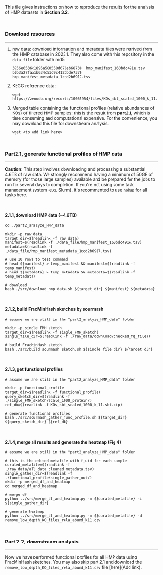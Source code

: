 This file gives instructions on how to reproduce the results for the analysis of HMP datasets in **Section 3.2**.

</br>



### Download resources

---

1. raw data: download information and metadata files were retrived from the HMP database in 2023.1. They also come with this repository in the `data_file` folder with md5:

   ```
   3756e6536c1895a580558d670eb68738  hmp_manifest_160bdc491e.tsv
   bbb3a27faa1b634c51c9c412cbde7376  hmp_manifest_metadata_1ccd2b6917.tsv
   ```

2. KEGG reference data:

   ```
   wget https://zenodo.org/records/10055954/files/KOs_sbt_scaled_1000_k_11.sbt.zip
   ```

3. Merged table containing the functional profiles (relative abundances of KOs) of filtered HMP samples: this is the result from **part2.1**, which is time consuming and computational expensive. For the convenience, you may download this file for downstream analysis. 

   ```
   wget <to add link here>
   ```



</br>

### Part2.1, generate functional profiles of HMP data

---

**Caution**: This step involves downloading and processing a substantial 4.6TB of raw data. We strongly recommend having a minimum of 50GB of memory (for those large samples) available and be prepared for the jobs to run for several days to completion. If you're not using some task management system (e.g. Slurm), it's recommented to use `nohup` for all tasks here. 

</br>

#### 2.1.1, download HMP data (~4.6TB)

```
cd ./part2_analyze_HMP_data

mkdir -p raw_data
target_dir=$(readlink -f raw_data)
manifest=$(readlink -f ./data_file/hmp_manifest_160bdc491e.tsv)
metadata=$(readlink -f ./data_file/hmp_manifest_metadata_1ccd2b6917.tsv)

# use 10 rows to test command
# head ${manifest} > temp_manifest && manifest=$(readlink -f temp_manifest)
# head ${metadata} > temp_metadata && metadata=$(readlink -f temp_metadata)

# download
bash ./src/download_hmp_data.sh ${target_dir} ${manifest} ${metadata}
```

</br>

#### 2.1.2, build FracMinHash sketches by sourmash

```
# assume we are still in the "part2_analyze_HMP_data" folder

mkdir -p single_FMH_sketch
target_dir=$(readlink -f single_FMH_sketch)
single_file_dir=$(readlink -f ./raw_data/download/checked_fq_files)

# build FracMinHash sketch
bash ./src/build_sourmash_sketch.sh ${single_file_dir} ${target_dir}
```

</br>

#### 2.1.3, get functional profiles

```
# assume we are still in the "part2_analyze_HMP_data" folder

mkdir -p functional_profile
target_dir=$(readlink -f functional_profile)
query_sketch_dir=$(readlink -f ./single_FMH_sketch/scale_1000_protein/)
ref_db=$(readlink -f KOs_sbt_scaled_1000_k_11.sbt.zip)

# generate functional profiles
bash ./src/sourmash_gather_func_profile.sh ${target_dir} ${query_sketch_dir} ${ref_db}
```

</br>

#### 2.1.4, merge all results and generate the heatmap (Fig 4)

```
# assume we are still in the "part2_analyze_HMP_data" folder

# this is the edited metafile with f_uid for each sample
curated_metafile=$(readlink -f ./raw_data/all_data_cleaned_metadata.tsv)
single_gather_dir=$(readlink -f ./functional_profile/single_gather_out/)
mkdir -p merged_df_and_heatmap
cd merged_df_and_heatmap

# merge df
python ../src/merge_df_and_heatmap.py -m ${curated_metafile} -i ${single_gather_dir}

# generate heatmap
python ../src/merge_df_and_heatmap.py -m ${curated_metafile} -d remove_low_depth_KO_files_rela_abund_k11.csv
```

</br>

### Part 2.2, downstream analysis

---

Now we have performed functional profiles for all HMP data using FracMinHash sketches. You may also skip part 2.1 and download the `remove_low_depth_KO_files_rela_abund_k11.csv` file [here](Add link). 






